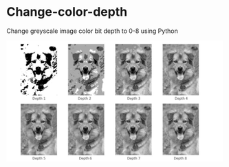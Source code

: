 # Change-color-depth
Change greyscale image color bit depth to 0-8 using Python 

![Image color depth](https://github.com/Gelareh-st/Change-color-depth/blob/main/Result.jpg?raw=true)
